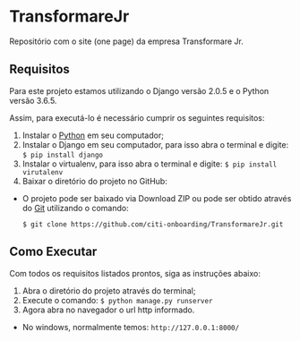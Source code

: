 # TransformareJr

Repositório com o site (one page) da empresa Transformare Jr.

## Requisitos

Para este projeto estamos utilizando o Django versão 2.0.5 e o Python versão 3.6.5. 

Assim, para executá-lo é necessário cumprir os seguintes requisitos:

  1. Instalar o [Python](https://www.python.org/downloads/) em seu computador;
  2. Instalar o Django em seu computador, para isso abra o terminal e digite: ```$ pip install django```
  3. Instalar o virtualenv, para isso abra o terminal e digite: ```$ pip install virutalenv```
  4. Baixar o diretório do projeto no GitHub: 
  + O projeto pode ser baixado via Download ZIP ou pode ser obtido através do [Git](https://git-scm.com/downloads) utilizando o comando:
    ```
    $ git clone https://github.com/citi-onboarding/TransformareJr.git
    ```

## Como Executar

Com todos os requisitos listados prontos, siga as instruções abaixo:

  1. Abra o diretório do projeto através do terminal;
  2. Execute o comando: ```$ python manage.py runserver```
  3. Agora abra no navegador o url http informado. 
  + No windows, normalmente temos: ```http://127.0.0.1:8000/```